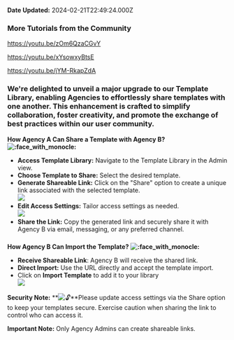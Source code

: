 **Date Updated:** 2024-02-21T22:49:24.000Z

### More Tutorials from the Community  
<https://youtu.be/zOm6QzaCGvY>

<https://youtu.be/xYsowxyBtsE>

<https://youtu.be/jYM-RkapZdA>

  
### **We're delighted to unveil a major upgrade to our Template Library, enabling Agencies to effortlessly share templates with one another. This enhancement is crafted to simplify collaboration, foster creativity, and promote the exchange of best practices within our user community.** 
**How Agency A Can Share a Template with Agency B?** **![:face_with_monocle:](https://s3.amazonaws.com/cdn.freshdesk.com/data/helpdesk/attachments/production/155021191314/original/8ScVuXcjLU55sDzmyuXx9ljkKYD55iVvXw.png?1708535895)**  

* **Access Template Library:** Navigate to the Template Library in the Admin view.
* **Choose Template to Share:** Select the desired template.
* **Generate Shareable Link:** Click on the "Share" option to create a unique link associated with the selected template.  
![](https://s3.amazonaws.com/cdn.freshdesk.com/data/helpdesk/attachments/production/155017440347/original/nsMlmoTQuheXog5ochC6r7QagkJffGviZw.png?1704982556)
* **Edit Access Settings:** Tailor access settings as needed.  
![](https://s3.amazonaws.com/cdn.freshdesk.com/data/helpdesk/attachments/production/155017440455/original/RbqtqD2mNbCj10IIOVHwdOvYa0yesK4OZA.png?1704982607)
* **Share the Link:** Copy the generated link and securely share it with Agency B via email, messaging, or any preferred channel.

###   
**How Agency B Can Import the Template?** **![:face_with_monocle:](https://s3.amazonaws.com/cdn.freshdesk.com/data/helpdesk/attachments/production/155021191313/original/9mitUtOn7hBY_opltoJKeeTCrkW8wdfyMA.png?1708535895)**  

* **Receive Shareable Link**: Agency B will receive the shared link.
* **Direct Import:** Use the URL directly and accept the template import.
* Click on **Import Template** to add it to your library  
![](https://s3.amazonaws.com/cdn.freshdesk.com/data/helpdesk/attachments/production/155017443781/original/lsX3QuHbK4hY-8LcRnwmq4TjReRPdjLAlQ.png?1704983429)

**Security Note:** **![:unlock:](https://s3.amazonaws.com/cdn.freshdesk.com/data/helpdesk/attachments/production/155021191315/original/n0ZOWu8CBRrZE1w3exVpyw9oFUXqWB-Fuw.png?1708535895)**Please update access settings via the Share option to keep your templates secure. Exercise caution when sharing the link to control who can access it.  
  
**Important Note:** Only Agency Admins can create shareable links.